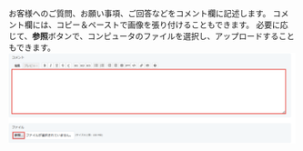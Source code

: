 お客様へのご質問、お願い事項、ご回答などをコメント欄に記述します。
コメント欄には、コピー＆ペーストで画像を張り付けることもできます。
必要に応じて、**参照**ボタンで、コンピュータのファイルを選択し、アップロードすることもできます。
![Screenshot](/images/clipboard-202203071145-4x5ba.png)

